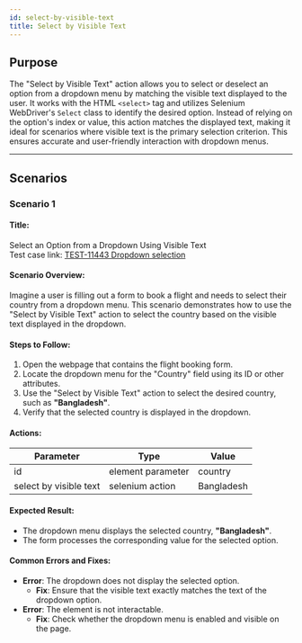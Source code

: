 ```yaml
---
id: select-by-visible-text
title: Select by Visible Text
---
```


## Purpose
The "Select by Visible Text" action allows you to select or deselect an option from a dropdown menu by matching the visible text displayed to the user. It works with the HTML `<select>` tag and utilizes Selenium WebDriver's `Select` class to identify the desired option. Instead of relying on the option's index or value, this action matches the displayed text, making it ideal for scenarios where visible text is the primary selection criterion. This ensures accurate and user-friendly interaction with dropdown menus.

---

## Scenarios

### Scenario 1

#### Title:
Select an Option from a Dropdown Using Visible Text  
Test case link: [TEST-11443 Dropdown selection](https://qa.automationsolutionz.com/Home/ManageTestCases/Edit/TEST-11443/)

#### Scenario Overview:
Imagine a user is filling out a form to book a flight and needs to select their country from a dropdown menu. This scenario demonstrates how to use the "Select by Visible Text" action to select the country based on the visible text displayed in the dropdown.

#### Steps to Follow:
1. Open the webpage that contains the flight booking form.
2. Locate the dropdown menu for the "Country" field using its ID or other attributes.
3. Use the "Select by Visible Text" action to select the desired country, such as **"Bangladesh"**.
4. Verify that the selected country is displayed in the dropdown.

#### Actions:

| Parameter                | Type                | Value     |
|--------------------------|---------------------|-----------|
| id                       | element parameter   | country   |
| select by visible text   | selenium action     | Bangladesh|

#### Expected Result:
- The dropdown menu displays the selected country, **"Bangladesh"**.
- The form processes the corresponding value for the selected option.

#### Common Errors and Fixes:
- **Error**: The dropdown does not display the selected option.
  - **Fix**: Ensure that the visible text exactly matches the text of the dropdown option.
- **Error**: The element is not interactable.
  - **Fix**: Check whether the dropdown menu is enabled and visible on the page.
